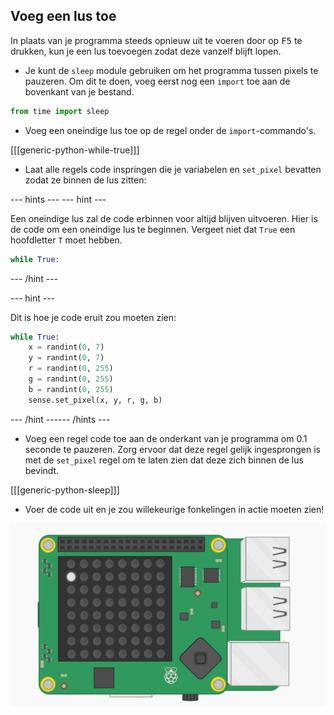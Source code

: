 ## Voeg een lus toe

In plaats van je programma steeds opnieuw uit te voeren door op <kbd>F5</kbd> te drukken, kun je een lus toevoegen zodat deze vanzelf blijft lopen.

+ Je kunt de `sleep` module gebruiken om het programma tussen pixels te pauzeren. Om dit te doen, voeg eerst nog een `import` toe aan de bovenkant van je bestand.

```python
from time import sleep
```

+ Voeg een oneindige lus toe op de regel onder de `import`-commando's.

[[[generic-python-while-true]]]

+ Laat alle regels code inspringen die je variabelen en `set_pixel` bevatten zodat ze binnen de lus zitten:

--- hints ---
 --- hint ---

Een oneindige lus zal de code erbinnen voor altijd blijven uitvoeren. Hier is de code om een oneindige lus te beginnen. Vergeet niet dat `True` een hoofdletter `T` moet hebben.

```python
while True:
```

--- /hint ---

--- hint ---

Dit is hoe je code eruit zou moeten zien:

```python
while True:
    x = randint(0, 7)
    y = randint(0, 7)
    r = randint(0, 255)
    g = randint(0, 255)
    b = randint(0, 255)
    sense.set_pixel(x, y, r, g, b)
```

--- /hint ------ /hints ---

+ Voeg een regel code toe aan de onderkant van je programma om 0.1 seconde te pauzeren. Zorg ervoor dat deze regel gelijk ingesprongen is met de `set_pixel` regel om te laten zien dat deze zich binnen de lus bevindt.

[[[generic-python-sleep]]]


+ Voer de code uit en je zou willekeurige fonkelingen in actie moeten zien!

![Eindresultaat](images/finished-result.gif)

